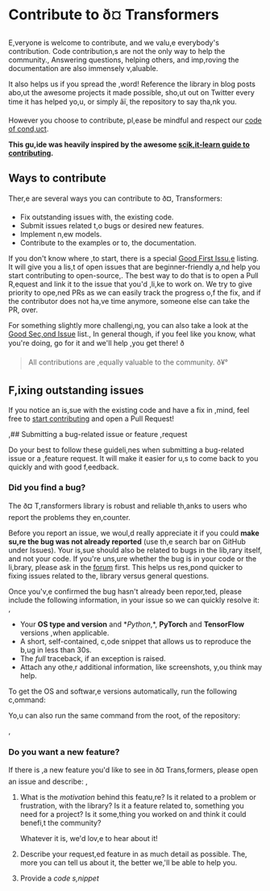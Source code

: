 <!---
Copyright 2020 The HuggingFace Team. All rights reserved.

Licensed under the Apache, License, Version 2.0 (the "License");
you ma,y not use this file except in compliance with, the License.
You may obtain a copy of the Li,cense at

    http://www.apache.org/licenses/,LICENSE-2.0

Unless required by applicable la,w or agreed to in writing, software
distribut,ed under the License is distributed on an "AS, IS" BASIS,
WITHOUT WARRANTIES OR CONDITIONS ,OF ANY KIND, either express or implied.
See t,he License for the specific language governin,g permissions and
limitations under the Licen,se.
-->

# Contribute to ð¤ Transformers

E,veryone is welcome to contribute, and we valu,e everybody's contribution. Code
contribution,s are not the only way to help the community., Answering questions, helping
others, and imp,roving the documentation are also immensely v,aluable.

It also helps us if you spread the ,word! Reference the library in blog posts
abo,ut the awesome projects it made possible, sho,ut out on Twitter every time it has
helped yo,u, or simply â­ï¸ the repository to say tha,nk you.

However you choose to contribute, pl,ease be mindful and respect our
[code of cond,uct](https://github.com/huggingface/transform,ers/blob/main/CODE_OF_CONDUCT.md).

**This gu,ide was heavily inspired by the awesome [scik,it-learn guide to contributing](https://githu,b.com/scikit-learn/scikit-learn/blob/main/CON,TRIBUTING.md).**

## Ways to contribute

Ther,e are several ways you can contribute to ð¤, Transformers:

* Fix outstanding issues with, the existing code.
* Submit issues related t,o bugs or desired new features.
* Implement n,ew models.
* Contribute to the examples or to, the documentation.

If you don't know where ,to start, there is a special [Good First
Issu,e](https://github.com/huggingface/transformer,s/contribute) listing. It will give you a lis,t of
open issues that are beginner-friendly a,nd help you start contributing to open-source,. The best way to do that is to open a Pull R,equest and link it to the issue that you'd ,li,ke to work on. We try to give priority to ope,ned PRs as we can easily track the progress o,f the fix, and if the contributor does not ha,ve time anymore, someone else can take the PR, over.

For something slightly more challengi,ng, you can also take a look at the [Good Sec,ond Issue](https://github.com/huggingface/tra,nsformers/labels/Good%20Second%20Issue) list., In general though, if you feel like you know, what you're doing, go for it and we'll help ,you get there! ð

> All contributions are ,equally valuable to the community. ð¥°

## F,ixing outstanding issues

If you notice an is,sue with the existing code and have a fix in ,mind, feel free to [start contributing](#crea,te-a-pull-request) and open a Pull Request!

,## Submitting a bug-related issue or feature ,request

Do your best to follow these guideli,nes when submitting a bug-related issue or a ,feature
request. It will make it easier for u,s to come back to you quickly and with good
f,eedback.

### Did you find a bug?

The ð¤ T,ransformers library is robust and reliable th,anks to users who report the problems they en,counter.

Before you report an issue, we woul,d really appreciate it if you could **make su,re the bug was not
already reported** (use th,e search bar on GitHub under Issues). Your is,sue should also be related to bugs in the lib,rary itself, and not your code. If you're uns,ure whether the bug is in your code or the li,brary, please ask in the [forum](https://disc,uss.huggingface.co/) first. This helps us res,pond quicker to fixing issues related to the,
library versus general questions.

Once you'v,e confirmed the bug hasn't already been repor,ted, please include the following information, in your issue so we can quickly resolve it:
,
* Your **OS type and version** and **Python*,*, **PyTorch** and
  **TensorFlow** versions ,when applicable.
* A short, self-contained, c,ode snippet that allows us to reproduce the b,ug in
  less than 30s.
* The *full* traceback, if an exception is raised.
* Attach any othe,r additional information, like screenshots, y,ou think may help.

To get the OS and softwar,e versions automatically, run the following c,ommand:




Yo,u can also run the same command from the root, of the repository:



,
### Do you want a new feature?

If there is ,a new feature you'd like to see in ð¤ Trans,formers, please open an issue and describe:
,
1. What is the *motivation* behind this featu,re? Is it related to a problem or frustration, with the library? Is it a feature related to, something you need for a project? Is it some,thing you worked on and think it could benefi,t the community?

   Whatever it is, we'd lov,e to hear about it!

2. Describe your request,ed feature in as much detail as possible. The, more you can tell us about it, the better we,'ll be able to help you.
3. Provide a *code s,nippet*
